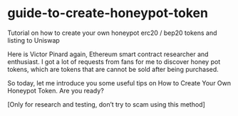 # guide-to-create-honeypot-token
Tutorial on how to create your own honeypot erc20 / bep20 tokens and listing to Uniswap

Here is Victor Pinard again, Ethereum smart contract researcher and enthusiast. I got a lot of requests from fans for me to discover honey pot tokens, which are tokens that are cannot be sold after being purchased.

So today, let me introduce you some useful tips on How to Create Your Own Honeypot Token. Are you ready?

[Only for research and testing, don’t try to scam using this method]
